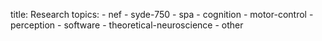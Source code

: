 title: Research
topics:
    - nef
    - syde-750
    - spa
    - cognition
    - motor-control
    - perception
    - software
    - theoretical-neuroscience
    - other
